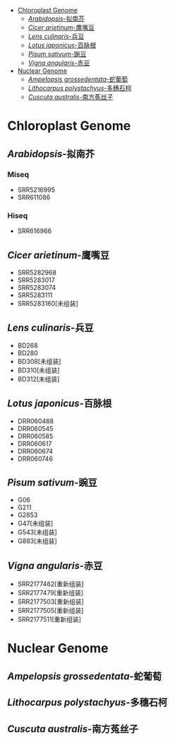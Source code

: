 [TOC levels=1-2]: # " "
+ [Chloroplast Genome](#Chloroplast-Genome)
    + [*Arabidopsis*-拟南芥](#Arabidopsis-拟南芥)
    + [*Cicer arietinum*-鹰嘴豆](#Cicer-arietinum-鹰嘴豆)
    + [*Lens culinaris*-兵豆](#Lens-culinaris-兵豆)
    + [*Lotus japonicus*-百脉根](#Lotus-japonicus-百脉根)
    + [*Pisum sativum*-豌豆](#Pisum-sativum-豌豆)
    + [*Vigna angularis*-赤豆](#Vigna-angularis-赤豆)
+ [Nuclear Genome](#Nuclear-Genome)
    + [*Ampelopsis grossedentata*-蛇葡萄](#Ampelopsis-grossedentata-蛇葡萄)
    + [*Lithocarpus polystachyus*-多穗石柯](#Lithocarpus-polystachyus-多穗石柯)
    + [*Cuscuta australis*-南方菟丝子](#Cuscuta-australis-南方菟丝子)

# Chloroplast Genome
## *Arabidopsis*-拟南芥
### Miseq
+ SRR5216995
+ SRR611086
### Hiseq
+ SRR616966

## *Cicer arietinum*-鹰嘴豆
+ SRR5282968
+ SRR5283017
+ SRR5283074
+ SRR5283111
+ SRR5283160[未组装]

## *Lens culinaris*-兵豆
+ BD268
+ BD280
+ BD308[未组装]
+ BD310[未组装]
+ BD312[未组装]

## *Lotus japonicus*-百脉根
+ DRR060488
+ DRR060545
+ DRR060585
+ DRR060617
+ DRR060674
+ DRR060746

## *Pisum sativum*-豌豆
+ G06
+ G211
+ G2853
+ G47[未组装]
+ G543[未组装]
+ G883[未组装]

## *Vigna angularis*-赤豆
+ SRR2177462[重新组装]
+ SRR2177479[重新组装]
+ SRR2177503[重新组装]
+ SRR2177505[重新组装]
+ SRR2177511[重新组装]

# Nuclear Genome
## *Ampelopsis grossedentata*-蛇葡萄
## *Lithocarpus polystachyus*-多穗石柯
## *Cuscuta australis*-南方菟丝子
